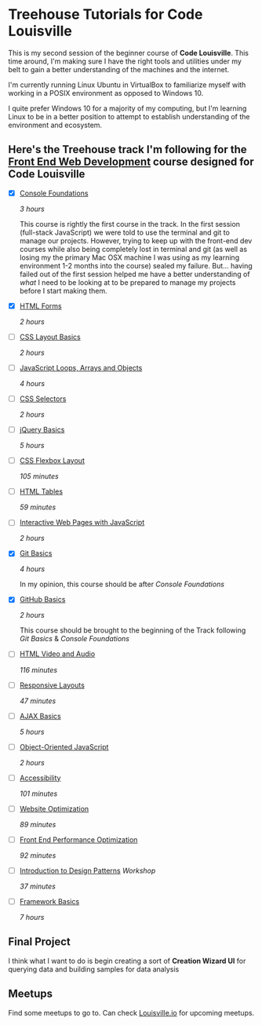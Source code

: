 # Treehouse Tutorials for Code Louisville

This is my second session of the beginner course of **Code Louisville**. This time around, I'm making sure I have the right tools and utilities under my belt to gain a better understanding of the machines and the internet.

I'm currently running Linux Ubuntu in VirtualBox to familiarize myself with working in a POSIX environment as opposed to Windows 10.

I quite prefer Windows 10 for a majority of my computing, but I'm learning Linux to be in a better position to attempt to establish understanding of the environment and ecosystem.

## Here's the Treehouse track I'm following for the [Front End Web Development](https://teamtreehouse.com/tracks/front-end-web-development-2) course designed for Code Louisville

- [x] [Console Foundations](https://teamtreehouse.com/library/console-foundations) 
    
    *3 hours*

    This course is rightly the first course in the track. In the first session (full-stack JavaScript) we were told to use the terminal and git to manage our projects. However, trying to keep up with the front-end dev courses while also being completely lost in terminal and git (as well as losing my the primary Mac OSX machine I was using as my learning environment 1-2 months into the course) sealed my failure. 
    But... having failed out of the first session helped me have a better understanding of *what* I need to be looking at to be prepared to manage my projects before I start making them.

- [x] [HTML Forms](https://teamtreehouse.com/library/html-forms) 
    
    *2 hours*

- [ ] [CSS Layout Basics](https://teamtreehouse.com/library/css-layout-basics) 

    *2 hours*

- [ ] [JavaScript Loops, Arrays and Objects](https://teamtreehouse.com/library/javascript-loops-arrays-and-objects) 

    *4 hours*

- [ ] [CSS Selectors](https://teamtreehouse.com/library/css-selectors) 

    *2 hours*

- [ ] [jQuery Basics](https://teamtreehouse.com/library/jquery-basics) 

    *5 hours*

- [ ] [CSS Flexbox Layout](https://teamtreehouse.com/library/css-flexbox-layout) 

    *105 minutes*

- [ ] [HTML Tables](https://teamtreehouse.com/library/html-tables) 

    *59 minutes*

- [ ] [Interactive Web Pages with JavaScript](https://teamtreehouse.com/library/interactive-web-pages-with-javascript) 

    *2 hours*

- [x] [Git Basics](https://teamtreehouse.com/library/git-basics) 

    *4 hours*

    In my opinion, this course should be after *Console Foundations*

- [x] [GitHub Basics](https://teamtreehouse.com/library/github-basics) 

    *2 hours*

    This course should be brought to the beginning of the Track following *Git Basics* & *Console Foundations*

- [ ] [HTML Video and Audio](https://teamtreehouse.com/library/html-video-and-audio) 

    *116 minutes*

- [ ] [Responsive Layouts](https://teamtreehouse.com/library/responsive-layouts) 

    *47 minutes*

- [ ] [AJAX Basics](https://teamtreehouse.com/library/ajax-basics)

    *5 hours*

- [ ] [Object-Oriented JavaScript](https://teamtreehouse.com/library/objectoriented-javascript) 

    *2 hours*

- [ ] [Accessibility](https://teamtreehouse.com/library/accessibility) 

    *101 minutes*

- [ ] [Website Optimization](https://teamtreehouse.com/library/website-optimization) 

    *89 minutes*

- [ ] [Front End Performance Optimization](https://teamtreehouse.com/library/front-end-performance-optimization) 

    *92 minutes*

- [ ] [Introduction to Design Patterns](https://teamtreehouse.com/library/introduction-to-design-patterns)  *Workshop*

    *37 minutes*

- [ ] [Framework Basics](https://teamtreehouse.com/library/framework-basics) 

    *7 hours*



## Final Project

I think what I want to do is begin creating a sort of **Creation Wizard UI** for querying data and building samples for data analysis

## Meetups

Find some meetups to go to. Can check [Louisville.io](louisville.io) for upcoming meetups.